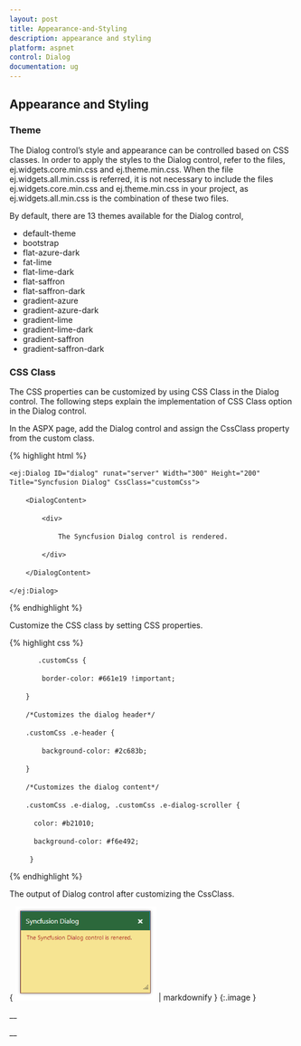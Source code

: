 ```yaml
---
layout: post
title: Appearance-and-Styling
description: appearance and styling 
platform: aspnet
control: Dialog
documentation: ug
---
```


## Appearance and Styling 

### Theme

The Dialog control’s style and appearance can be controlled based on CSS classes. In order to apply the styles to the Dialog control, refer to the files, ej.widgets.core.min.css and ej.theme.min.css. When the file ej.widgets.all.min.css is referred, it is not necessary to include the files ej.widgets.core.min.css and ej.theme.min.css in your project, as ej.widgets.all.min.css is the combination of these two files. 

By default, there are 13 themes available for the Dialog control,

* default-theme
* bootstrap
* flat-azure-dark
* fat-lime
* flat-lime-dark
* flat-saffron
* flat-saffron-dark
* gradient-azure
* gradient-azure-dark
* gradient-lime
* gradient-lime-dark
* gradient-saffron
* gradient-saffron-dark
### CSS Class


The CSS properties can be customized by using CSS Class in the Dialog control. The following steps explain the implementation of CSS Class option in the Dialog control.

In the ASPX page, add the Dialog control and assign the CssClass property from the custom class.

{% highlight html %}



    <ej:Dialog ID="dialog" runat="server" Width="300" Height="200" Title="Syncfusion Dialog" CssClass="customCss">

        <DialogContent>

            <div>

                The Syncfusion Dialog control is rendered.

            </div>

        </DialogContent>

    </ej:Dialog> 



{% endhighlight %}

Customize the CSS class by setting CSS properties. 

{% highlight css %}

           .customCss {            

            border-color: #661e19 !important;

        }

        /*Customizes the dialog header*/

        .customCss .e-header {

            background-color: #2c683b;

        }	

        /*Customizes the dialog content*/

        .customCss .e-dialog, .customCss .e-dialog-scroller {

          color: #b21010;

          background-color: #f6e492;        

         }



{% endhighlight %}



The output of Dialog control after customizing the CssClass.

{ ![C:/Users/ApoorvahR/Desktop/13.png](Appearance-and-Styling_images/Appearance-and-Styling_img1.png) | markdownify }
{:.image }






__

__



